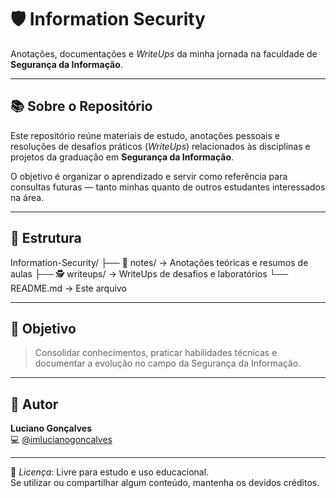 # 🛡️ Information Security

Anotações, documentações e *WriteUps* da minha jornada na faculdade de **Segurança da Informação**.

---

## 📚 Sobre o Repositório

Este repositório reúne materiais de estudo, anotações pessoais e resoluções de desafios práticos (*WriteUps*) relacionados às disciplinas e projetos da graduação em **Segurança da Informação**.

O objetivo é organizar o aprendizado e servir como referência para consultas futuras — tanto minhas quanto de outros estudantes interessados na área.

---

## 🧩 Estrutura

Information-Security/
├── 📘 notes/              → Anotações teóricas e resumos de aulas
├── 🕵️ writeups/           → WriteUps de desafios e laboratórios
└── README.md              → Este arquivo

---

## 🚀 Objetivo

> Consolidar conhecimentos, praticar habilidades técnicas e documentar a evolução no campo da Segurança da Informação.

---

## 📎 Autor

**Luciano Gonçalves**  
💻 [@imlucianogoncalves](https://github.com/imlucianogoncalves)

---

📄 *Licença*: Livre para estudo e uso educacional.  
Se utilizar ou compartilhar algum conteúdo, mantenha os devidos créditos.
